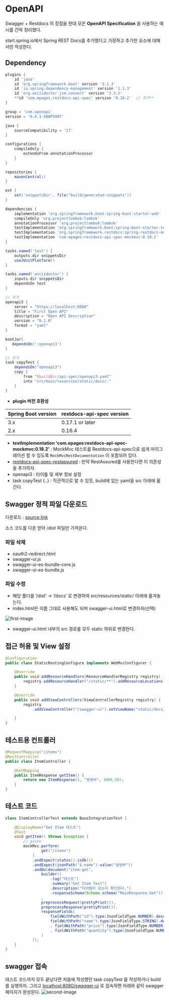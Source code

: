 # OpenAPI

Swagger + Restdocs 의 장점을 한대 모은 **OpenAPI Specification** 을 사용하는 예시를 간략 정리했다.

start.spring.io에서 Spring REST Docs를 추가했다고 가정하고 추가한 요소에 대해서만 작성한다.

## Dependency

```groovy
plugins {
    id 'java'
    id 'org.springframework.boot' version '3.1.3'
    id 'io.spring.dependency-management' version '1.1.3'
    id 'org.asciidoctor.jvm.convert' version '3.3.2'
    **id 'com.epages.restdocs-api-spec' version '0.18.2'  // 추가**
}

group = 'com.openapi'
version = '0.0.1-SNAPSHOT'

java {
    sourceCompatibility = '17'
}

configurations {
    compileOnly {
        extendsFrom annotationProcessor
    }
}

repositories {
    mavenCentral()
}

ext {
    set('snippetsDir', file("build/generated-snippets"))
}

dependencies {
    implementation 'org.springframework.boot:spring-boot-starter-web'
    compileOnly 'org.projectlombok:lombok'
    annotationProcessor 'org.projectlombok:lombok'
    testImplementation 'org.springframework.boot:spring-boot-starter-test'
    testImplementation 'org.springframework.restdocs:spring-restdocs-mockmvc'
    testImplementation 'com.epages:restdocs-api-spec-mockmvc:0.18.2'         // 추가**
}

tasks.named('test') {
    outputs.dir snippetsDir
    useJUnitPlatform()
}

tasks.named('asciidoctor') {
    inputs.dir snippetsDir
    dependsOn test
}

// 추가
openapi3 {
    server = "https://localhost:8080"
    title = "First Open API"
    description = "Open API Description"
    version = "0.1.0"
    format = "yaml"
}

bootJar{
   dependsOn(':openapi3')
}

// 추가
task copyTest {
    dependsOn("openapi3")
    copy {
        from "$buildDir/api-spec/openapi3.yaml"
        into "src/main/resources/static/docs/."
    }
}
```

- **plugin 버전 호환성**


| Spring Boot version | restdocs-api-spec version |
| --- | --- |
| 3.x | 0.17.1 or later |
| 2.x | 0.16.4 |


- **testImplementation 'com.epages:restdocs-api-spec-mockmvc:0.18.2'** : MockMvc 테스트를 Restdocs-api-spec으로 쉽게 마이그레이션 할 수 있도록 `MockMvcRestDocumentation` 이 포함되어 있다.
- [restdocs-api-spec-restassured](https://github.com/ePages-de/restdocs-api-spec/blob/master/restdocs-api-spec-restassured) : 만약 RestAssured를 사용한다면 이 의존성을 추가하자.
- openapi3 : 타이틀 및 세부 정보 설정
- task copyTest {..} : 직관적으로 알 수 있듯, build에 있는 yaml을 src 아래에 옮긴다.

## Swagger 정적 파일 다운로드

다운로드 : [source link](https://github.com/swagger-api/swagger-ui/releases/tag/v5.4.2)

소스 코드를 다운 받아 /dist 파일만 가져온다.

### 파일 삭제

- oauth2-redirect.html
- swagger-ui.js
- swagger-ui-es-bundle-core.js
- swagger-ui-es-bundle.js

### 파일 수정

- 해당 폴더를 ‘/dist’ → ‘/docs’ 로 변경하여 src/resources/static/ 아래에 옮겨놓는다.
- index.html은 이름 그대로 사용해도 되며 swagger-ui.html로 변경하자(선택)

![first-image](./images/first.png)

- swagger-ui.html 내부의 src 경로를 모두 static 하위로 변경한다.

## 접근 허용 및 View 설정

```java
@Configuration
public class StaticRoutingConfigure implements WebMvcConfigurer {

    @Override
    public void addResourceHandlers(ResourceHandlerRegistry registry) {
        registry.addResourceHandler("/static/**").addResourceLocations("classpath:/static/");
    }

    @Override
    public void addViewControllers(ViewControllerRegistry registry) {
        registry
            .addViewController("/swagger-ui").setViewName("static/docs/swagger-ui.html");

    }
}
```

## 테스트용 컨트롤러

```java
@RequestMapping("/items")
@RestController
public class ItemController {

    @GetMapping
    public ItemResponse getItem() {
        return new ItemResponse(1, "쌍쌍바", 1000,50);
    }
}
```

## 테스트 코드

```java
class ItemControllerTest extends BaseIntegrationTest {

    @DisplayName("Get Item 테스트")
    @Test
    void getItem() throws Exception {
        // given
        mockMvc.perform(
                get("/items")
            )
            .andExpect(status().isOk())
            .andExpect(jsonPath("$.name").value("쌍쌍바"))
            .andDo(document("item-get",
                builder()
                    .tag("테스트")
                    .summary("Get Item Test")
                    .description("아이템이 오는지 확인한다.")
                    .responseSchema(Schema.schema("MainResponse.Get"))
                ,
                preprocessRequest(prettyPrint()),
                preprocessResponse(prettyPrint()),
                responseFields(
                    fieldWithPath("id").type(JsonFieldType.NUMBER).description("아이디"),
                    fieldWithPath("name").type(JsonFieldType.STRING).description("이름")
                    , fieldWithPath("price").type(JsonFieldType.NUMBER).description("가격")
                    , fieldWithPath("quantity").type(JsonFieldType.NUMBER).description("수량")
                )
            ));
    }
}
```

## swagger 접속

테스트 코드까지 모두 끝났다면 처음에 작성했던 task copyTest 를 작성하거나 build를 실행하자. 그리고 [localhost:8080/swagger-ui](http://localhost:8080/swagger-ui) 로 접속하면 아래와 같이 swagger 페이지가 완성된다.
![second-image](./images/second.png)